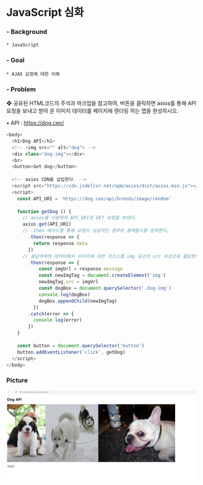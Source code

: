 # JavaScript 심화

### - Background

```
* JavaScript
```

### - Goal

```
* AJAX 요청에 대한 이해
```

### - Problem

❖ 공유된 HTML코드의 주석과 마크업을 참고하여, 버튼을 클릭하면 axios를 통해 API 요청을 보내고 받아 온 이미지 데이터를 페이지에 렌더링 하는 앱을 완성하시오.

 • API : https://dog.ceo/

```js
<body>
  <h1>Dog API</h1>
  <!-- <img src="" alt="dog"> -->
  <div class="dog-img"></div>
  <br>
  <button>Get dog</button>
  
  <!-- axios CDN을 삽입한다. -->
  <script src="https://cdn.jsdelivr.net/npm/axios/dist/axios.min.js"></script>
  <script>
    const API_URI = 'https://dog.ceo/api/breeds/image/random'
    
    function getDog () {
      // axios를 사용하여 API_URI로 GET 요청을 보낸다.
      axios.get(API_URI)
      // .then 메서드를 통해 요청이 성공적인 경우의 콜백함수를 정의한다.
        .then(response => {
          return response.data
        })
      // 응답객체의 데이터에서 이미지에 대한 리소스를 img 요소의 src 속성으로 할당한다.
        .then(response => {
            const imgUrl = response.message
            const newImgTag = document.createElement('img')
            newImgTag.src = imgUrl
            const dogBox = document.querySelector('.dog-img')
            console.log(dogBox)
            dogBox.appendChild(newImgTag)
          })
        .catch(error => {
          console.log(error)
        })
    }

    const button = document.querySelector('button')
    button.addEventListener('click', getDog)
  </script>
</body>
```

### Picture

![image-20211101174202452](workshop.assets/image-20211101174202452.png)
